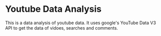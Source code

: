 # Youtube Data Analysis
This is a data analysis of youtube data. It uses google's YouTube Data V3 API to get the data of vidoes, searches and comments.

